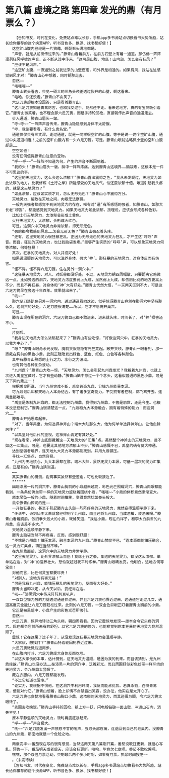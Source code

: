 # 第八篇 虚境之路 第四章 发光的鼎（有月票么？）
        【告知书友，时代在变化，免费站点难以长存，手机app多书源站点切换看书大势所趋，站长给你推荐的这个换源APP，听书音色多、换源、找书都好使！】
       这空旷山腹内已经是一片狼藉，碎裂石头满地都是。
       “声音，就是从前面传过来的。”滕青山看着前方，在前方石壁上有着一通道，那仿佛一阵阵凛冽狂风呼啸的声音，正不断从其中传来，“这可是山腹，地底！山内部，怎么会有狂风？”
       “应该不是风声。”
       “这空旷山腹，一直通到之前我进来的山壁窟窿，和外界是相通的。如果有风，我站在这感觉到风才对！”滕青山心中想着，同时朝那走去。
       忽然——
       “喀嗤嗤~~”
       滕青山转头看去，只见一硕大的三角头颅正透过裂开的山壁，朝这看来。
       “哈哈，你还没走。”滕青山不由笑了。
       六足刀篪却根本没回答，只是看着滕青山。
       “这六足刀篪知道青鸾厉害，也和我交过手。竟然还不走。看来这地方，真的有宝贝吸引着它。”滕青山微笑着，也不理会那六足刀篪，而是手持轮回枪，直接朝传出声音的通道走去。
       步入通道，滕青山眉头一皱。
       “呼~呼~~”一阵阵声音传来，滕青山隐隐感到身体不太舒服。
       “哼，我倒要看看，有什么鬼名堂。”
       通道仅仅只有三丈深，走过通道，就是一同样很空旷的山腹。等于是说——两个空旷山腹，通过中央通道相连！之前的空旷山腹内有一头六足刀篪，可是，滕青山眼前这略微小些的空旷山腹却是……
       空空如也！
       没有任何值得滕青山注意的宝物。
       “呼~~呼~~”一阵阵不知道为何，产生的声音不断回响着。
       “我的头！”滕青山眉头一皱，脑中一阵阵疼痛，达到滕青山这境界……脑袋疼，这根本是一件不可思议的事。
       “这里的天地灵力，这么会这么浓郁？”滕青山露出震惊之色，“我从未发现过，天地灵力如此浓厚的地方。比我修炼《土行之拳》所能感受的天地灵气，怕还要浓郁十倍，难道引起我头疼的，就是这天地灵力？”
       “如此浓郁，应该如实质才对，怎么无形无色？”滕青山心中震惊万分。
       天地灵力，幅散在天地之间，肉眼无法察觉。
       一般先天强者都感觉不到天地灵力的存在，唯有对‘道’有所感悟的强者，如滕青山，如那大长老‘穆妄’，都能感觉到天地灵力。如果天地灵力如此浓郁，按理说，应该会形成各种色彩。
       比如土行天地灵力，太浓郁会形成土黄色。
       火行天地灵力，太浓郁，会形成火红色。
       可是，这洞穴中天地灵力非常浓郁，却无形无色。
       “强的都令我感到屏息……怎会无形无色？”滕青山强忍着头疼。
       “还有，这里天地灵力很狂暴狂乱。正因为无形无色的天地灵力狂乱，才产生这‘呼呼’声音。而且，狂乱的天地灵力，也让我脑袋发疼。”能够产生实质的‘呼呼’声，可以想象天地灵力何等浓郁，何等狂暴！
       其次，狂暴的天地灵力，对人并没好处！
       如果说温顺的天地灵力，可以滋养身体，强大‘神’。那狂暴的天地灵力，对身体反而有伤害。
       “怪不得，怪不得六足刀篪，住在另外一洞穴中。”
       “这狂暴天地灵力，对人，对妖兽都没好处。不过，天地灵力朝四周幅散，只要距离它略微远一点。比如旁边的洞穴，天地灵力浓度要弱上九成，虽然弱上九成，却依旧比别的地方要高上不少，而且不再狂暴，对身体和‘神’大有好处。”滕青山恍然大悟，“一天两天区别不大，可是这六足刀篪呆在旁边十年百年。效果就出来了。”
       “吼~~”
       那六足刀篪趴在另外一洞穴内，透过通道看向这边，似乎惊讶滕青山竟然在那洞穴中坚持那么久。这洞穴的好处，六足刀篪很清楚……所以，它才不愿离开巢穴。
       可是——
       滕青山现在所在的洞穴，六足刀篪自己都不敢进来，进来就头疼，时间长了，对‘神’损害还不小。
       ……
       片刻后。
       “我身边天地灵力怎么浓郁起来了？”滕青山有些吃惊，“好像这洞穴中，狂暴的天地灵力，以我为中心了。”
       “嗯？”滕青山眼角余光发现，胸前衣服隐隐有光芒亮起。敞开衣领，滕青山一眼看到，那一直戴在胸前的黑色小鼎，此刻正隐隐发出绿色、蓝色、红色、白色等各种颜色。
       其中有滕青山熟悉的土行之力、水行之力波动。
       也有其他各种复杂波动。
       “九州鼎？”滕青山大吃一惊，“天地灵力，怎么会引起九州鼎发光？我戴着九州鼎，也就上次进入禹皇宝藏时，它才有些动静。”滕青山脑中掠过一个个念头，这看似普通的黑色小鼎，可是天下间九鼎之一！
       根据禹皇所说，当年九州灾难不断，禹皇铸造九鼎，分镇九州能量本源。
       可九鼎最后却和天地九大本源结合，有了诸多玄奇能力，不受拥有者控制，都飞离开去。连禹皇都难寻。
       “禹皇是炼制九州鼎的，都无法控制九州鼎。我得到九州鼎，不管是前世，还是今生。也根本没法控制它。”滕青山很清楚这一点，“九鼎和九大本源融合，拥有着特殊的能力！而这洞穴……”
       滕青山开始思索起来。
       “对了，当年禹皇，为何选择神斧山？端木大陆那么大，他为何单单选择神斧山，让他血脉居住？”
       “以禹皇对他后代的重视，这神斧山肯定有其好处。”
       “现在看来，神斧山底部藏着这一天地灵力的‘汇集’点。虽然整个神斧山的天地灵力，远不如这一汇集点。可是，也要比其他地方浓郁上不少。”滕青山感慨不已，禹皇的确有莫大神通。
       达到至强者境界，连天地九大灵力本源都能找到，并用九鼎镇压。
       寻找一汇集点，自然容易。
       “九州为天地核心，九大本源都在那。端木大陆，虽然无灵力本源，可低一层次的灵力汇集点，还是有的。”滕青山猜测道。
       ……
       其实滕青山的猜测，距离事实虽然有些差距，可也比较接近了。
       ******
       幽暗漆黑一片的洞穴中，滕青山胸前的小鼎越来越亮，彩色光芒照耀洞穴，滕青山肉眼都能看到，一条条仿佛丝带一样的天地灵力旋绕着围绕小鼎，“嗤嗤~~”小鼎的体积竟然渐渐变大。
       原本吊坠一般的小鼎，随着时间推移，变得竟然犹如拳头般大。
       最令滕青山惊诧的是——
       一开始狂暴的，甚至于引起滕青山头部一阵阵疼痛的天地灵力，竟然变得温顺平静下来。
       “传说中，诗剑仙李太白就曾经得到个九州鼎，而且还将九州鼎，当成酒樽，装酒来喝。”滕青山看着胸前，依旧拳头般大的小鼎，戏谑笑道，“我这小鼎，现在的样子，和李太白前辈的九州鼎，应该差不多大。”
       天地灵力温顺平静下来。
       滕青山脑袋当然不再疼痛，反而，感到很舒服！
       “不愧是九州鼎！镇压本源，融合本源的九州鼎。”滕青山赞叹不已，“连本源都能镇压融合，这一灵力汇集点，镇压当然不难。”
       在九州鼎面前，这洞穴中的天地灵力非常平静。
       “这里天地灵力，比外界浓郁上百倍！我练土行之拳，集结的天地灵力，都没这么浓郁。单单站在这，对‘神’的滋养壮大，恐怕就超过我平时练拳。”滕青山眼睛发亮，他明白，这地方何等宝贵！
       对他而言，比任何灵宝都要珍贵！
       “对别人，这地方有害无益！”
       “可是我有九州鼎，能镇压暴乱的天地灵力，反而有大好处。”
       滕青山当即决定，从今天以后，要经常在这。
       “吼~~”漆黑洞穴中传来阵阵刺耳吼声。
       一双巨型镰刀般的刀腿透过通道伸过来，并且六足刀篪也靠近过来，这通道它走过几次，通道高度完全能让六足刀篪轻松过来。此刻的六足刀篪，一双金色巨眼正盯着滕青山胸前的小鼎。
       它正是被黑暗中，小鼎产生的彩色光芒所吸引。
       忽然——
       六足刀篪，惊异地转动三角头颅，朝四周看看。因为它震惊地发现——原本会令它头疼的洞穴，现在却令它前所未有的舒坦。以它六足刀篪的修为，也能察觉到原本狂暴的天地灵力竟然温顺了。
       震惊！它在这呆了过千年了，从没发现这狂暴天地灵力会温顺平静。
       “大家伙，想找打？”滕青山持着轮回枪靠近过来。
       六足刀篪微微后退两步。
       在山腹内打斗，六足刀篪庞大身体反而吃亏。
       “以这大家伙的本事，估计猜到，这天地灵力温顺，是因为我的到来。而且该猜到，是九州鼎缘故。”滕青山也没办法……在漆黑一片的洞穴中，泛着彩光，而且周围好似彩色丝带一样环绕的天地灵力，令九州鼎太显眼了。
       藏在衣服内，六足刀篪都能发现。
       “不过它知道也没事。”
       “论实力，我根据不惧他。在这洞穴中利用环境，我反而能占优势。若真杀戮，召唤青鸾来，便能对付它。”滕青山想着，脸上却情不自禁露出笑容，没办法，他实在是太开心了。
       六足刀篪也贪婪地看看滕青山胸口小鼎，这浓郁的天地灵力，而其还很为顺，令六足刀篪太眼馋了。
       “先回去吃晚饭。”滕青山手持轮回枪，朝上方一跃，闪电般钻破一面山壁，冲进山石内，消失不见！
       原本平静温顺的天地灵力，顿时再度狂暴起来。
       “呼~~呼~~”声音极大。
       “吼~~”六足刀篪发出一声愤怒不甘的吼声，强忍头部疼痛，连退回到自己的老巢内。没滕青山的九州鼎，那宝地就是一个危险之地。
       ……
       两章完毕~~番茄现在写的很有感觉，当然这两天第八篇刚开篇，番茄没敢狂更新，就担心写乱。预告一下，番茄明天或者后天，应该会狂更新。哈哈，毕竟欠七章呢。番茄不敢松懈啊。
       嘿嘿，那个双倍月票活动，只剩最后两个多小时啊，如果有月票，抓紧时间投吧~~
       。（未完待续）
       【告知书友，时代在变化，免费站点难以长存，手机app多书源站点切换看书大势所趋，站长给你推荐的这个换源APP，听书音色多、换源、找书都好使！】